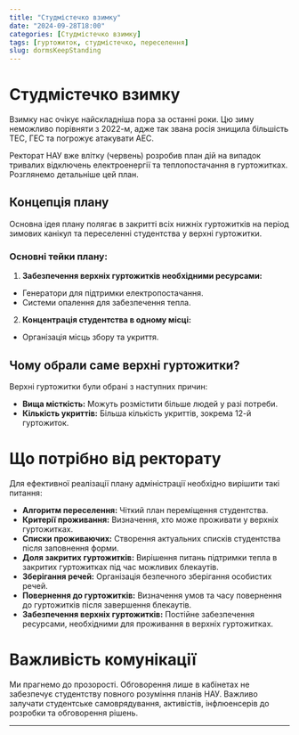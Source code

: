 ```yaml
---
title: "Студмістечко взимку"
date: "2024-09-28T18:00"
categories: [Студмістечко взимку]
tags: [гуртожиток, студмістечко, переселення]
slug: dormsKeepStanding 
---
```


# Студмістечко взимку

Взимку нас очікує найскладніша пора за останні роки. Цю зиму неможливо порівняти з 2022-м, адже так звана росія знищила більшість ТЕС, ГЕС та погрожує атакувати АЕС.

Ректорат НАУ вже влітку (червень) розробив план дій на випадок тривалих відключень електроенергії та теплопостачання в гуртожитках. Розглянемо детальніше цей план.

## Концепція плану

Основна ідея плану полягає в закритті всіх нижніх гуртожитків на період зимових канікул
та переселенні студентства у верхні гуртожитки.

### Основні тейки плану:

1. **Забезпечення верхніх гуртожитків необхідними ресурсами:**
  - Генератори для підтримки електропостачання.
  - Системи опалення для забезпечення тепла.

2. **Концентрація студентства в одному місці:**
  - Організація місць збору та укриття.

## Чому обрали саме верхні гуртожитки?

Верхні гуртожитки були обрані з наступних причин:

- **Вища місткість:** Можуть розмістити більше людей у разі потреби.
- **Кількість укриттів:** Більша кількість укриттів, зокрема 12-й гуртожиток.

# Що потрібно від ректорату

Для ефективної реалізації плану адміністрації необхідно вирішити такі питання:

- **Алгоритм переселення:** Чіткий план переміщення студентства.
- **Критерії проживання:** Визначення, хто може проживати у верхніх гуртожитках.
- **Списки проживаючих:** Створення актуальних списків студентства після заповнення форми.
- **Доля закритих гуртожитків:** Вирішення питань підтримки тепла в закритих гуртожитках під час можливих блекаутів.
- **Зберігання речей:** Організація безпечного зберігання особистих речей.
- **Повернення до гуртожитків:** Визначення умов та часу повернення до гуртожитків після завершення блекаутів.
- **Забезпечення верхніх гуртожитків:** Постійне забезпечення ресурсами, необхідними для проживання в верхніх гуртожитках.

# Важливість комунікації

Ми прагнемо до прозорості.
Обговорення лише в кабінетах не забезпечує студентству повного розуміння планів НАУ.
Важливо залучати студентське самоврядування, активістів, інфлюенсерів до розробки та обговорення рішень.

---
